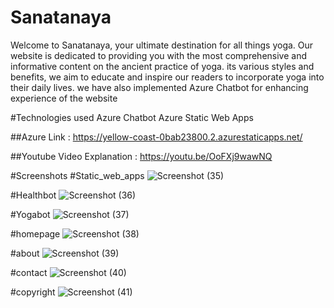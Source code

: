 # Sanatanaya
Welcome to Sanatanaya, your ultimate destination for all things yoga. Our website is dedicated to providing you with the most comprehensive and informative content on the ancient practice of yoga. its various styles and benefits, we aim to educate and inspire our readers to incorporate yoga into their daily lives. we have also implemented Azure Chatbot for enhancing experience of the website

#Technologies used
Azure Chatbot
Azure Static Web Apps

##Azure Link : https://yellow-coast-0bab23800.2.azurestaticapps.net/


##Youtube Video Explanation : https://youtu.be/OoFXj9wawNQ

#Screenshots
#Static_web_apps
![Screenshot (35)](https://user-images.githubusercontent.com/77037123/214094568-32468029-0c07-41b0-9934-f61eed9a2e48.png)

#Healthbot
![Screenshot (36)](https://user-images.githubusercontent.com/77037123/214094707-bcc8678d-16e1-40c4-a523-74d227fe6e02.png)

#Yogabot
![Screenshot (37)](https://user-images.githubusercontent.com/77037123/214094938-8be927ff-165f-46c7-ae67-643182c1dfa3.png)

#homepage
![Screenshot (38)](https://user-images.githubusercontent.com/77037123/214095027-83d5010d-fe2a-43c0-8d1e-3231dfa94e4b.png)

#about
![Screenshot (39)](https://user-images.githubusercontent.com/77037123/214095183-8594d8c7-c001-48b2-9ab3-a38768aae0ff.png)

#contact
![Screenshot (40)](https://user-images.githubusercontent.com/77037123/214095339-1c477e52-c4e3-493b-9d03-ce05e6c63182.png)

#copyright
![Screenshot (41)](https://user-images.githubusercontent.com/77037123/214095719-e218607e-f156-42ce-a51e-def9fb73dcb9.png)




